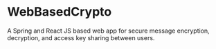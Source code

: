 # WebBasedCrypto
A Spring and React JS based web app for secure message encryption, decryption, and access key sharing between users.
